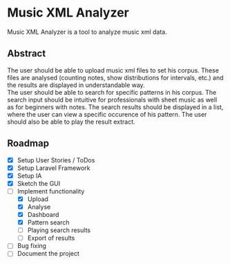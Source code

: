 # Music XML Analyzer
Music XML Analyzer is a tool to analyze music xml data.

## Abstract
The user should be able to upload music xml files to set his corpus. These files are analysed (counting notes, show distributions for intervals, etc.) and the results are displayed in understandable way.  
The user should be able to search for specific patterns in his corpus. The search input should be intuitive for professionals with sheet music as well as for beginners with notes. The search results should be displayed in a list, where the user can view a specific occurence of his pattern. The user should also be able to play the result extract.


## Roadmap
- [x] Setup User Stories / ToDos
- [x] Setup Laravel Framework
- [x] Setup IA
- [x] Sketch the GUI
- [ ] Implement functionality
  - [x] Upload
  - [x] Analyse
  - [x] Dashboard
  - [x] Pattern search
  - [ ] Playing search results
  - [ ] Export of results
- [ ] Bug fixing
- [ ] Document the project
